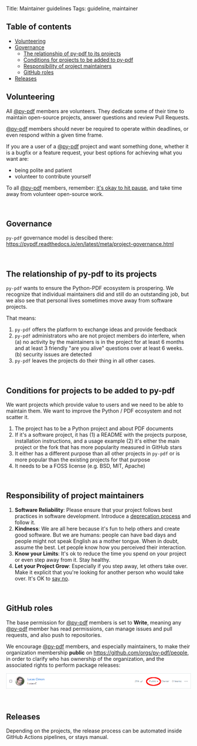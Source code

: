 Title: Maintainer guidelines
Tags: guideline, maintainer

## Table of contents
<!-- To update this ToC based on the sections below : markdown-toc -i content/pages/maintainer-guidelines.md -->

<!-- toc -->

- [Volunteering](#volunteering)
- [Governance](#governance)
  * [The relationship of py-pdf to its projects](#the-relationship-of-py-pdf-to-its-projects)
  * [Conditions for projects to be added to py-pdf](#conditions-for-projects-to-be-added-to-py-pdf)
  * [Responsibility of project maintainers](#responsibility-of-project-maintainers)
  * [GitHub roles](#github-roles)
- [Releases](#releases)

<!-- tocstop -->

## Volunteering
All [@py-pdf](https://github.com/py-pdf) members are volunteers.
They dedicate some of their time to maintain open-source projects, answer questions and review Pull Requests.

[@py-pdf](https://github.com/py-pdf) members should never be required to operate within deadlines, or even respond within a given time frame.

If you are a user of a [@py-pdf](https://github.com/py-pdf) project and want something done,
whether it is a bugfix or a feature request, your best options for achieving what you want are:

* being polite and patient
* volunteer to contribute yourself

To all [@py-pdf](https://github.com/py-pdf) members, remember: [it's okay to hit pause](https://opensource.guide/best-practices/#its-okay-to-hit-pause), and take time away from volunteer open-source work.

<br>

## Governance
`py-pdf` governance model is descibed there:
<https://pypdf.readthedocs.io/en/latest/meta/project-governance.html>

<br>

## The relationship of py-pdf to its projects

`py-pdf` wants to ensure the Python-PDF ecosystem is prospering. We recognize that individual
maintainers did and still do an outstanding job, but we also see that personal lives sometimes
move away from software projects.

That means:

1. `py-pdf` offers the platform to exchange ideas and provide feedback
2. `py-pdf` administrators who are not project members do interfere, when (a) no activity by the maintainers is in the project for at least 6 months and at least 3 friendly "are you alive" questions over at least 6 weeks. (b) security issues are detected
3. `py-pdf` leaves the projects do their thing in all other cases.

<br>

## Conditions for projects to be added to py-pdf

We want projects which provide value to users and we need to be able to maintain them. We want to improve the Python / PDF ecosystem and not scatter it.

1. The project has to be a Python project and about PDF documents
2. If it's a software project, it has (1) a README with the projects purpose, installation instructions, and a usage example (2) it's either the main project or the fork that has more popularity measured in GitHub stars
3. It either has a different purpose than all other projects in `py-pdf` or is more popular than the existing projects for that purpose
4. It needs to be a FOSS license (e.g. BSD, MIT, Apache)

<br>

## Responsibility of project maintainers

1. **Software Reliability**: Please ensure that your project follows best practices in software development. Introduce a [deprecation process](https://pypdf.readthedocs.io/en/latest/dev/deprecations.html) and follow it.
2. **Kindness**: We are all here because it's fun to help others and create good software. But we are humans: people can have bad days and people might not speak English as a mother tongue. When in doubt, assume the best. Let people know how you perceived their interaction.
3. **Know your Limits**: It's ok to reduce the time you spend on your project or even step away from it. Stay healthy.
4. **Let your Project Grow**: Especially if you step away, let others take over. Make it explicit that you're looking for another person who would take over.
It's OK to [say no](https://opensource.guide/best-practices/#learning-to-say-no).

<!--
As recommended [by the opensource.guide](https://opensource.guide/leadership-and-governance/), a `GOVERNANCE.md` file in every repository could point to this page as reference.
-->

<br>

## GitHub roles
The base permission for [@py-pdf](https://github.com/py-pdf) members is set to **Write**,
meaning any [@py-pdf](https://github.com/py-pdf) member has read permissions,
can manage issues and pull requests, and also push to repositories.

We encourage [@py-pdf](https://github.com/py-pdf) members, and especially maintainers, to make their organization membership **public**
on <https://github.com/orgs/py-pdf/people>, in order to clarify who has ownership of the organization, and the associated rights to perform package releases:

![](../images/github-org-public-membership.png)

<br>

## Releases
Depending on the projects, the release process can be automated inside GitHub Actions pipelines, or stays manual.

<!-- TODO: use a dedicated Pypi user like Jazzband does? cf. https://jazzband.co/about/releases -->

<!-- TODO: add a section on Security & reporting vulnerabilities ? cf. https://jazzband.co/about/security -->
